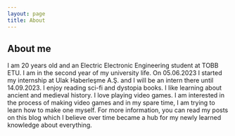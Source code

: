 ```yaml
---
layout: page
title: About
---
```


## About me

I am 20 years old and an Electric Electronic Engineering student at TOBB ETU. I am in the second year of my university life. 
On 05.06.2023 I started my internship at Ulak Haberleşme A.Ş. and I will be an intern there until 14.09.2023. 
I enjoy reading sci-fi and dystopia books. I like learning about ancient and medieval history. I love playing video games. 
I am interested in the process of making video games and in my spare time, I am trying to learn how to make one myself.
For more information, you can read my posts on this blog which I believe over time became a hub for my newly learned knowledge about everything.
